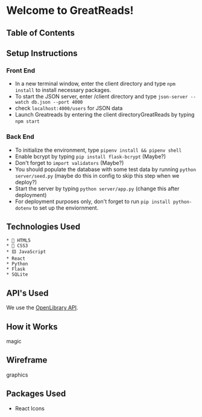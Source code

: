 # Welcome to GreatReads!

## Table of Contents

## Setup Instructions

### Front End
- In a new terminal window, enter the client directory and type `npm install` to install necessary packages.
- To start the JSON server, enter /client directory and type `json-server --watch db.json --port 4000`
- check `localhost:4000/users` for JSON data
- Launch Greatreads by entering the client directoryGreatReads by typing `npm start` 

### Back End
- To initialize the environment, type `pipenv install && pipenv shell`
- Enable bcrypt by typing `pip install flask-bcrypt` (Maybe?)
- Don't forget to `import validators` (Maybe?)
- You should populate the database with some test data by running `python server/seed.py` (maybe do this in config to skip this step when we deploy?)
- Start the server by typing `python server/app.py` (change this after deployment)
- For deployment purposes only, don't forget to run `pip install python-dotenv` to set up the enviornment.


## Technologies Used

    * 📄 HTML5
    * 🌈 CSS3
    * 🟨 JavaScript
    * React
    * Python
    * Flask
    * SQLite

## API's Used

We use the [OpenLibrary API](http://openlibrary.org/developers/api).

## How it Works

magic

## Wireframe

graphics

## Packages Used
* React Icons

